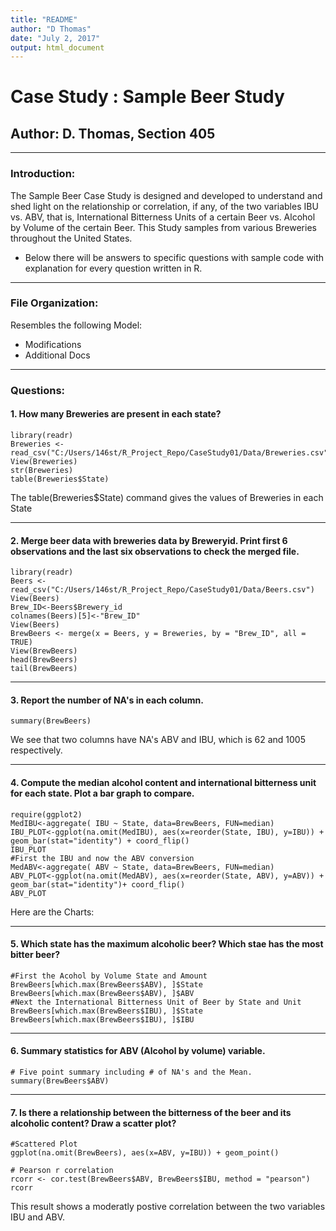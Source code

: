 ```yaml
---
title: "README"
author: "D Thomas"
date: "July 2, 2017"
output: html_document
---
```

# Case Study : Sample Beer Study

## Author: D. Thomas, Section 405

***
### Introduction:

The Sample Beer Case Study is designed and developed to understand and shed light on the relationship or correlation, if any, of the two variables IBU vs. ABV, that is, International Bitterness Units of a certain Beer vs. Alcohol by Volume of the certain Beer. This Study samples from various Breweries throughout the United States. 

* Below there will be answers to specific questions with sample code with explanation for every question written in R.

***

### File Organization:

Resembles the following Model:

<insert img>


* Modifications
* Additional Docs

***
### Questions:

#### 1. How many Breweries are  present in each state?

```{r echo=FALSE}
library(readr)
Breweries <- read_csv("C:/Users/146st/R_Project_Repo/CaseStudy01/Data/Breweries.csv")
View(Breweries)
str(Breweries)
table(Breweries$State)  

```

The table(Breweries$State) command gives the values of Breweries in each State

***

#### 2. Merge beer data with breweries data by Breweryid. Print first 6 observations and the last six observations to check the merged file.

```{r echo=FALSE}
library(readr)
Beers <- read_csv("C:/Users/146st/R_Project_Repo/CaseStudy01/Data/Beers.csv")
View(Beers)
Brew_ID<-Beers$Brewery_id
colnames(Beers)[5]<-"Brew_ID"
View(Beers)
BrewBeers <- merge(x = Beers, y = Breweries, by = "Brew_ID", all = TRUE)
View(BrewBeers)
head(BrewBeers)
tail(BrewBeers)
```

***

#### 3. Report the number of NA's in each column.

```{r echo=FALSE}
summary(BrewBeers)
```
We see that two columns have NA's ABV and IBU, which is 62 and 1005 respectively.

***

#### 4. Compute the median alcohol content and international bitterness unit for each state. Plot a bar graph to compare.

```{r echo=FALSE}
require(ggplot2)
MedIBU<-aggregate( IBU ~ State, data=BrewBeers, FUN=median)
IBU_PLOT<-ggplot(na.omit(MedIBU), aes(x=reorder(State, IBU), y=IBU)) + geom_bar(stat="identity") + coord_flip()
IBU_PLOT
#First the IBU and now the ABV conversion
MedABV<-aggregate( ABV ~ State, data=BrewBeers, FUN=median)
ABV_PLOT<-ggplot(na.omit(MedABV), aes(x=reorder(State, ABV), y=ABV)) + geom_bar(stat="identity")+ coord_flip()
ABV_PLOT
```
Here are the Charts:
<insert><insert>

***

#### 5. Which state has the maximum alcoholic beer? Which stae has the most bitter beer?

```{r echo=FALSE}
#First the Acohol by Volume State and Amount
BrewBeers[which.max(BrewBeers$ABV), ]$State
BrewBeers[which.max(BrewBeers$ABV), ]$ABV
#Next the International Bitterness Unit of Beer by State and Unit
BrewBeers[which.max(BrewBeers$IBU), ]$State
BrewBeers[which.max(BrewBeers$IBU), ]$IBU
```

***

#### 6. Summary statistics for ABV (Alcohol by volume) variable.
```{r echo=FALSE}
# Five point summary including # of NA's and the Mean.
summary(BrewBeers$ABV)

```

***

#### 7. Is there a relationship between the bitterness of the beer and its alcoholic content? Draw a scatter plot?
```{r echo=FALSE}
#Scattered Plot
ggplot(na.omit(BrewBeers), aes(x=ABV, y=IBU)) + geom_point()

# Pearson r correlation 
rcorr <- cor.test(BrewBeers$ABV, BrewBeers$IBU, method = "pearson")
rcorr
```

This result shows a moderatly postive correlation between the two variables IBU and ABV.

